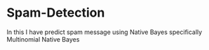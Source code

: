 # Spam-Detection
In this I have predict spam message  using Native Bayes  specifically Multinomial Native Bayes
